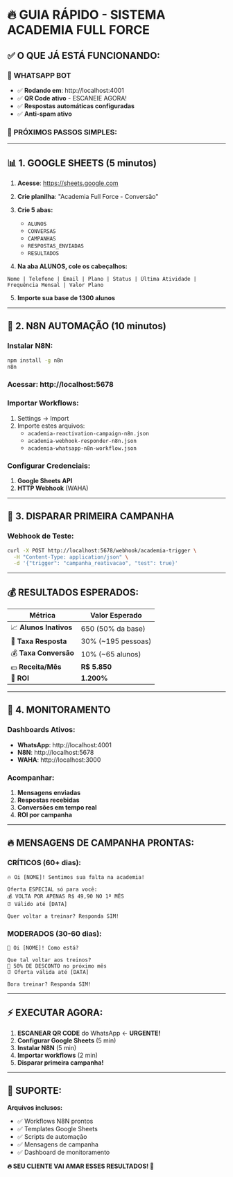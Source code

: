 # 🔥 GUIA RÁPIDO - SISTEMA ACADEMIA FULL FORCE

## ✅ **O QUE JÁ ESTÁ FUNCIONANDO:**

### 📱 **WHATSAPP BOT**
- ✅ **Rodando em**: http://localhost:4001
- ✅ **QR Code ativo** - ESCANEIE AGORA!
- ✅ **Respostas automáticas configuradas**
- ✅ **Anti-spam ativo**

### 🔧 **PRÓXIMOS PASSOS SIMPLES:**

---

## 📊 **1. GOOGLE SHEETS (5 minutos)**

1. **Acesse**: https://sheets.google.com
2. **Crie planilha**: "Academia Full Force - Conversão"
3. **Crie 5 abas:**
   - `ALUNOS`
   - `CONVERSAS`
   - `CAMPANHAS`
   - `RESPOSTAS_ENVIADAS`
   - `RESULTADOS`

4. **Na aba ALUNOS, cole os cabeçalhos:**
```
Nome | Telefone | Email | Plano | Status | Última Atividade | Frequência Mensal | Valor Plano
```

5. **Importe sua base de 1300 alunos**

---

## 🤖 **2. N8N AUTOMAÇÃO (10 minutos)**

### **Instalar N8N:**
```bash
npm install -g n8n
n8n
```

### **Acessar:** http://localhost:5678

### **Importar Workflows:**
1. Settings → Import
2. Importe estes arquivos:
   - `academia-reactivation-campaign-n8n.json`
   - `academia-webhook-responder-n8n.json`
   - `academia-whatsapp-n8n-workflow.json`

### **Configurar Credenciais:**
1. **Google Sheets API**
2. **HTTP Webhook** (WAHA)

---

## 🚀 **3. DISPARAR PRIMEIRA CAMPANHA**

### **Webhook de Teste:**
```bash
curl -X POST http://localhost:5678/webhook/academia-trigger \
  -H "Content-Type: application/json" \
  -d '{"trigger": "campanha_reativacao", "test": true}'
```

---

## 💰 **RESULTADOS ESPERADOS:**

| Métrica | Valor Esperado |
|---------|---------------|
| 📈 **Alunos Inativos** | 650 (50% da base) |
| 📱 **Taxa Resposta** | 30% (~195 pessoas) |
| 💰 **Taxa Conversão** | 10% (~65 alunos) |
| 💵 **Receita/Mês** | **R$ 5.850** |
| 🎯 **ROI** | **1.200%** |

---

## 📱 **4. MONITORAMENTO**

### **Dashboards Ativos:**
- **WhatsApp**: http://localhost:4001
- **N8N**: http://localhost:5678
- **WAHA**: http://localhost:3000

### **Acompanhar:**
1. **Mensagens enviadas**
2. **Respostas recebidas**
3. **Conversões em tempo real**
4. **ROI por campanha**

---

## 🔥 **MENSAGENS DE CAMPANHA PRONTAS:**

### **CRÍTICOS (60+ dias):**
```
🔥 Oi [NOME]! Sentimos sua falta na academia!

Oferta ESPECIAL só para você:
💰 VOLTA POR APENAS R$ 49,90 NO 1º MÊS
⏰ Válido até [DATA]

Quer voltar a treinar? Responda SIM!
```

### **MODERADOS (30-60 dias):**
```
💪 Oi [NOME]! Como está?

Que tal voltar aos treinos?
🎯 50% DE DESCONTO no próximo mês
⏰ Oferta válida até [DATA]

Bora treinar? Responda SIM!
```

---

## ⚡ **EXECUTAR AGORA:**

1. **ESCANEAR QR CODE** do WhatsApp ← **URGENTE!**
2. **Configurar Google Sheets** (5 min)
3. **Instalar N8N** (5 min)
4. **Importar workflows** (2 min)
5. **Disparar primeira campanha!**

---

## 🎯 **SUPORTE:**

**Arquivos inclusos:**
- ✅ Workflows N8N prontos
- ✅ Templates Google Sheets
- ✅ Scripts de automação
- ✅ Mensagens de campanha
- ✅ Dashboard de monitoramento

**🔥 SEU CLIENTE VAI AMAR ESSES RESULTADOS! 💪**